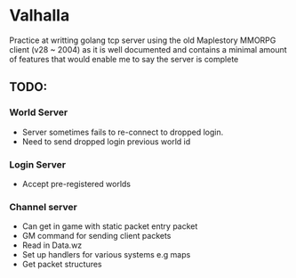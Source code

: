 # Valhalla
Practice at writting golang tcp server using the old Maplestory MMORPG client (v28 ~ 2004) as it is well documented and contains a minimal amount of features that would enable me to say the server is complete

## TODO:
### World Server
- Server sometimes fails to re-connect to dropped login.
- Need to send dropped login previous world id

### Login Server
- Accept pre-registered worlds

### Channel server
- Can get in game with static packet entry packet
- GM command for sending client packets
- Read in Data.wz
- Set up handlers for various systems e.g maps
- Get packet structures
